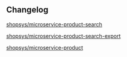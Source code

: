 ## Changelog

[shopsys/microservice-product-search]

[shopsys/microservice-product-search-export]

[shopsys/microservice-product]

[shopsys/microservice-product]: link
[shopsys/microservice-product-search-export]: https://github.com/shopsys/microservice-product-search-export
[shopsys/microservice-product-search]: https://github.com/shopsys/microservice-product-search
